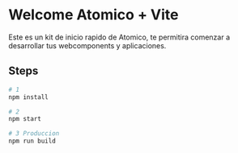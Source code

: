# Welcome Atomico + Vite

Este es un kit de inicio rapido de Atomico, te permitira comenzar a desarrollar tus webcomponents y aplicaciones.

## Steps

```bash
# 1
npm install

# 2
npm start

# 3 Produccion
npm run build
```
